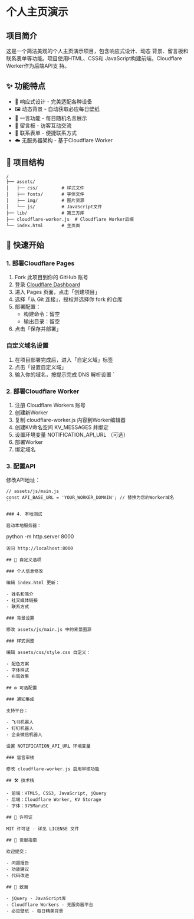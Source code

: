 # 个人主页演示

## 项目简介

这是一个简洁美观的个人主页演示项目，包含响应式设计、动态
背景、留言板和联系表单等功能。项目使用HTML、CSS和
JavaScript构建前端，Cloudflare Worker作为后端API支
持。

## ✨ 功能特点

- 📱 响应式设计 - 完美适配各种设备
- 🖼️ 动态背景 - 自动获取必应每日壁纸
- 💬 一言功能 - 每日随机名言展示
- 📝 留言板 - 访客互动交流
- 📧 联系表单 - 便捷联系方式
- ☁️ 无服务器架构 - 基于Cloudflare Worker

## 📂 项目结构
```
/
├── assets/
│   ├── css/         # 样式文件
│   ├── fonts/       # 字体文件
│   ├── img/         # 图片资源
│   └── js/          # JavaScript文件
├── lib/             # 第三方库
├── cloudflare-worker.js  # Cloudflare Worker后端
└── index.html       # 主页面
```
## 🚀 快速开始

### 1. 部署Cloudflare Pages

1. Fork 此项目到你的 GitHub 账号
2. 登录 [Cloudflare Dashboard](https://dash.cloudflare.com)
3. 进入 Pages 页面，点击「创建项目」
4. 选择「从 Git 连接」，授权并选择你 fork 的仓库
5. 部署配置：
   - 构建命令：留空
   - 输出目录：留空
6. 点击「保存并部署」

### 自定义域名设置

1. 在项目部署完成后，进入「自定义域」标签
2. 点击「设置自定义域」
3. 输入你的域名，按提示完成 DNS 解析设置
`
### 2. 部署Cloudflare Worker

1. 注册 Cloudflare Workers 账号
2. 创建新Worker
3. 复制 cloudflare-worker.js 内容到Worker编辑器
4. 创建KV命名空间 KV_MESSAGES 并绑定
5. 设置环境变量 NOTIFICATION_API_URL （可选）
6. 部署Worker
7. 绑定域名

### 3. 配置API

修改API地址：
```
// assets/js/main.js
const API_BASE_URL = 'YOUR_WORKER_DOMAIN'; // 替换为您的Worker域名
``

### 4. 本地测试

启动本地服务器：
```
python -m http.server 8000
```
访问 http://localhost:8000

## 🎨 自定义选项

### 个人信息修改

编辑 index.html 更新：

- 姓名和简介
- 社交媒体链接
- 联系方式

### 背景设置

修改 assets/js/main.js 中的背景图源

### 样式调整

编辑 assets/css/style.css 自定义：

- 配色方案
- 字体样式
- 布局效果

## ⚙️ 可选配置

### 通知集成

支持平台：

- 飞书机器人
- 钉钉机器人
- 企业微信机器人

设置 NOTIFICATION_API_URL 环境变量

### 留言审核

修改 cloudflare-worker.js 启用审核功能

## 🛠️ 技术栈

- 前端：HTML5, CSS3, JavaScript, jQuery
- 后端：Cloudflare Worker, KV Storage
- 字体：975MaruSC

## 📜 许可证

MIT 许可证 - 详见 LICENSE 文件

## 🤝 贡献指南

欢迎提交：

- 问题报告
- 功能建议
- 代码改进

## 🙏 致谢

- jQuery - JavaScript库
- Cloudflare Workers - 无服务器平台
- 必应壁纸 - 每日精美背景
    